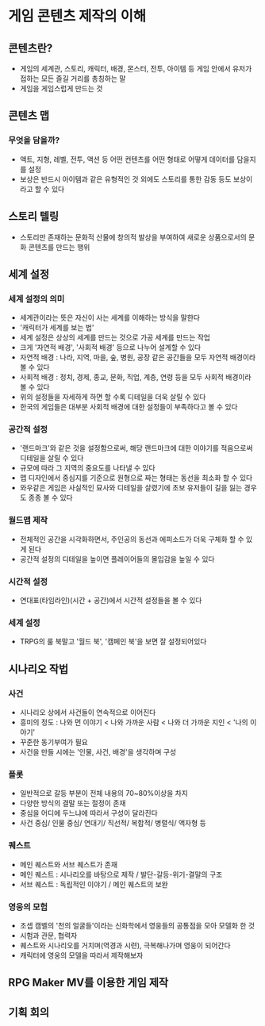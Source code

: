 # 게임 콘텐츠 제작의 이해

## 콘텐츠란?

- 게임의 세계관, 스토리, 캐릭터, 배경, 몬스터, 전투, 아이템 등 게임 안에서 유저가 접하는 모든
  즐길 거리를 총칭하는 말
- 게임을 게임스럽게 만드는 것

## 콘텐츠 맵

### 무엇을 담을까?

- 액트, 지형, 레벨, 전투, 액션 등 어떤 컨텐츠를 어떤 형태로 어떻게 데이터를 담을지를 설정
- 보상은 반드시 아이템과 같은 유형적인 것 외에도 스토리를 통한 감동 등도 보상이라고 할 수 있다

## 스토리 텔링

- 스토리만 존재하는 문화적 산물에 창의적 발상을 부여하여 새로운 상품으로서의 문화 콘텐츠를 만드는 행위

## 세계 설정

### 세계 설정의 의미 

- 세계관이라는 뜻은 자신이 사는 세계를 이해하는 방식을 말한다
- '캐릭터가 세계를 보는 법'
- 세계 설정은 상상의 세계를 만드는 것으로 가공 세계를 만드는 작업
- 크게 '자연적 배경', '사회적 배경' 등으로 나누어 설계할 수 있다
- 자연적 배경 : 나라, 지역, 마을, 숲, 병원, 공장 같은 공간들을 모두 자연적 배경이라 볼 수 있다
- 사회적 배경 : 정치, 경제, 종교, 문화, 직업, 계층, 연령 등을 모두 사회적 배경이라 볼 수 있다
- 위의 설정들을 자세하게 하면 할 수록 디테일을 더욱 살릴 수 있다
- 한국의 게임들은 대부분 사회적 배경에 대한 설정들이 부족하다고 볼 수 있다

### 공간적 설정

- '랜드마크'와 같은 것을 설정함으로써, 해당 랜드마크에 대한 이야기를 적음으로써 디테일을 살릴 수 있다
- 규모에 따라 그 지역의 중요도를 나타낼 수 있다
- 맵 디자인에서 중심지를 기준으로 원형으로 짜는 형태는 동선을 최소화 할 수 있다
- 와우같은 게임은 사실적인 묘사와 디테일을 살렸기에 초보 유저들이 길을 잃는 경우도 종종 볼 수 있다

### 월드맵 제작

- 전체적인 공간을 시각화하면서, 주인공의 동선과 에피소드가 더욱 구체화 할 수 있게 된다
- 공간적 설정의 디테일을 높이면 플레이어들의 몰입감을 높일 수 있다

### 시간적 설정

- 연대표(타임라인)(시간 + 공간)에서 시간적 설정들을 볼 수 있다

### 세계 설정

- TRPG의 룰 북말고 '월드 북', '캠페인 북'을 보면 잘 설정되어있다

## 시나리오 작법

### 사건

- 시나리오 상에서 사건들이 연속적으로 이어진다
- 흥미의 정도 : 나와 먼 이야기 < 나와 가까운 사람 < 나와 더 가까운 지인 < '나의 이야기'
- 꾸준한 동기부여가 필요
- 사건을 만들 시에는 '인물, 사건, 배경'을 생각하며 구성

### 플롯

- 일반적으로 갈등 부분이 전체 내용의 70~80%이상을 차지
- 다양한 방식의 결말 또는 절정이 존재
- 중심을 어디에 두느냐에 따라서 구성이 달라진다 
- 사건 중심/ 인물 중심/ 연대기/ 직선적/ 복합적/ 병렬식/ 액자형 등

### 퀘스트

- 메인 퀘스트와 서브 퀘스트가 존재
- 메인 퀘스트 : 시나리오를 바탕으로 제작 / 발단-갈등-위기-결말의 구조
- 서브 퀘스트 : 독립적인 이야기 / 메인 퀘스트의 보완

### 영웅의 모험

- 조셉 캠벨의 '천의 얼굴들'이라는 신화학에서 영웅들의 공통점을 모아 모델화 한 것
- 시험과 관문, 협력자
- 퀘스트와 시나리오를 거치며(역경과 시련), 극복해나가며 영웅이 되어간다
- 캐릭터에 영웅의 모델을 따라서 제작해보자

## RPG Maker MV를 이용한 게임 제작

## 기획 회의

